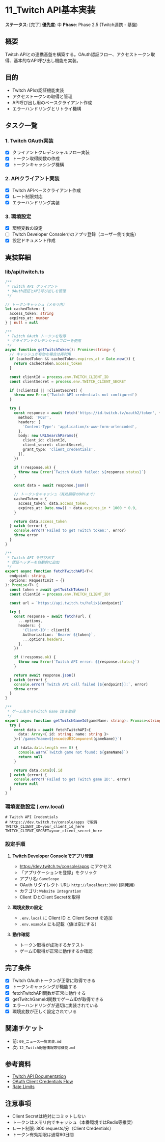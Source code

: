 # 11_Twitch API基本実装

**ステータス**: [完了]
**優先度**: 中
**Phase**: Phase 2.5 (Twitch連携 - 基盤)

## 概要

Twitch APIとの連携基盤を構築する。OAuth認証フロー、アクセストークン取得、基本的なAPI呼び出し機能を実装。

## 目的

- Twitch APIの認証機能実装
- アクセストークンの取得と管理
- API呼び出し用のベースクライアント作成
- エラーハンドリングとリトライ機構

## タスク一覧

### 1. Twitch OAuth実装
- [x] クライアントクレデンシャルフロー実装
- [x] トークン取得関数の作成
- [x] トークンキャッシング機構

### 2. APIクライアント実装
- [x] Twitch APIベースクライアント作成
- [x] レート制限対応
- [x] エラーハンドリング実装

### 3. 環境設定
- [x] 環境変数の設定
- [ ] Twitch Developer Consoleでのアプリ登録（ユーザー側で実施）
- [x] 設定ドキュメント作成

## 実装詳細

### lib/api/twitch.ts

```typescript
/**
 * Twitch API クライアント
 * OAuth認証とAPI呼び出しを管理
 */

// トークンキャッシュ（メモリ内）
let cachedToken: {
  access_token: string
  expires_at: number
} | null = null

/**
 * Twitch OAuth トークンを取得
 * クライアントクレデンシャルフローを使用
 */
async function getTwitchToken(): Promise<string> {
  // キャッシュが有効な場合は再利用
  if (cachedToken && cachedToken.expires_at > Date.now()) {
    return cachedToken.access_token
  }

  const clientId = process.env.TWITCH_CLIENT_ID
  const clientSecret = process.env.TWITCH_CLIENT_SECRET

  if (!clientId || !clientSecret) {
    throw new Error('Twitch API credentials not configured')
  }

  try {
    const response = await fetch('https://id.twitch.tv/oauth2/token', {
      method: 'POST',
      headers: {
        'Content-Type': 'application/x-www-form-urlencoded',
      },
      body: new URLSearchParams({
        client_id: clientId,
        client_secret: clientSecret,
        grant_type: 'client_credentials',
      }),
    })

    if (!response.ok) {
      throw new Error(`Twitch OAuth failed: ${response.status}`)
    }

    const data = await response.json()

    // トークンをキャッシュ（有効期限の90%まで）
    cachedToken = {
      access_token: data.access_token,
      expires_at: Date.now() + data.expires_in * 1000 * 0.9,
    }

    return data.access_token
  } catch (error) {
    console.error('Failed to get Twitch token:', error)
    throw error
  }
}

/**
 * Twitch API を呼び出す
 * 認証ヘッダーを自動的に追加
 */
export async function fetchTwitchAPI<T>(
  endpoint: string,
  options: RequestInit = {}
): Promise<T> {
  const token = await getTwitchToken()
  const clientId = process.env.TWITCH_CLIENT_ID!

  const url = `https://api.twitch.tv/helix${endpoint}`

  try {
    const response = await fetch(url, {
      ...options,
      headers: {
        'Client-ID': clientId,
        Authorization: `Bearer ${token}`,
        ...options.headers,
      },
    })

    if (!response.ok) {
      throw new Error(`Twitch API error: ${response.status}`)
    }

    return await response.json()
  } catch (error) {
    console.error(`Twitch API call failed [${endpoint}]:`, error)
    throw error
  }
}

/**
 * ゲーム名からTwitch Game IDを取得
 */
export async function getTwitchGameId(gameName: string): Promise<string | null> {
  try {
    const data = await fetchTwitchAPI<{
      data: Array<{ id: string; name: string }>
    }>(`/games?name=${encodeURIComponent(gameName)}`)

    if (data.data.length === 0) {
      console.warn(`Twitch game not found: ${gameName}`)
      return null
    }

    return data.data[0].id
  } catch (error) {
    console.error('Failed to get Twitch game ID:', error)
    return null
  }
}
```

### 環境変数設定 (.env.local)

```env
# Twitch API Credentials
# https://dev.twitch.tv/console/apps で取得
TWITCH_CLIENT_ID=your_client_id_here
TWITCH_CLIENT_SECRET=your_client_secret_here
```

### 設定手順

1. **Twitch Developer Consoleでアプリ登録**
   - https://dev.twitch.tv/console/apps にアクセス
   - 「アプリケーションを登録」をクリック
   - アプリ名: `GameScope`
   - OAuth リダイレクト URL: `http://localhost:3000` (開発用)
   - カテゴリ: `Website Integration`
   - Client IDとClient Secretを取得

2. **環境変数の設定**
   - `.env.local` に Client ID と Client Secret を追加
   - `.env.example` にも記載（値は空にする）

3. **動作確認**
   - トークン取得が成功するかテスト
   - ゲームID取得が正常に動作するか確認

## 完了条件

- [x] Twitch OAuthトークンが正常に取得できる
- [x] トークンキャッシングが機能する
- [x] fetchTwitchAPI関数が正常に動作する
- [x] getTwitchGameId関数でゲームIDが取得できる
- [x] エラーハンドリングが適切に実装されている
- [x] 環境変数が正しく設定されている

## 関連チケット

- 前: `09_ニュース一覧実装.md`
- 次: `12_Twitch配信情報取得機能.md`

## 参考資料

- [Twitch API Documentation](https://dev.twitch.tv/docs/api/)
- [OAuth Client Credentials Flow](https://dev.twitch.tv/docs/authentication/getting-tokens-oauth/#client-credentials-grant-flow)
- [Rate Limits](https://dev.twitch.tv/docs/api/guide/#rate-limits)

## 注意事項

- Client Secretは絶対にコミットしない
- トークンはメモリ内でキャッシュ（本番環境ではRedis等推奨）
- レート制限: 800 requests/分（Client Credentials）
- トークン有効期限は通常60日間

